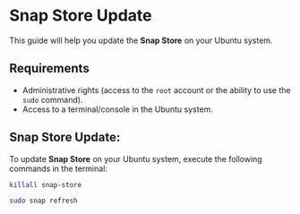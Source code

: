 # Snap Store Update

This guide will help you update the **Snap Store** on your Ubuntu system.


## Requirements

- Administrative rights (access to the `root` account or the ability to use the `sudo` command).
- Access to a terminal/console in the Ubuntu system.

## Snap Store Update:

To update **Snap Store** on your Ubuntu system, execute the following commands in the terminal:

```bash
killall snap-store
```

```bash
sudo snap refresh
```
